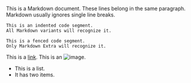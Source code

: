 This is a Markdown document.
These lines belong in the same paragraph.
Markdown usually ignores single line breaks.

    This is an indented code segment.
    All Markdown variants will recognize it.

```
This is a fenced code segment.
Only Markdown Extra will recognize it.
```

This is a [link](foobar.html).
This is an ![image](foobar.jpg).

  - This is a list.
  - It has two items.

